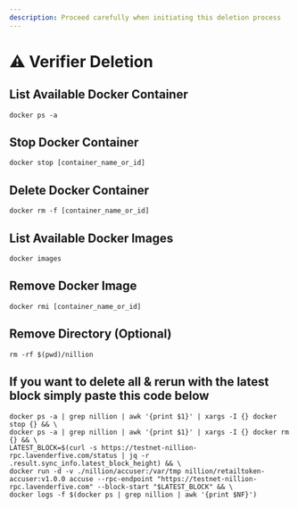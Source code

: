 ```yaml
---
description: Proceed carefully when initiating this deletion process
---
```


# ⚠️ Verifier Deletion

## List Available Docker Container

```
docker ps -a
```

## Stop Docker Container

```
docker stop [container_name_or_id]
```

## Delete Docker Container

```
docker rm -f [container_name_or_id]
```

## List Available Docker Images

```
docker images
```

## Remove Docker Image

```
docker rmi [container_name_or_id]
```

## Remove Directory (Optional)

```
rm -rf $(pwd)/nillion
```

## If you want to delete all & rerun with the latest block simply paste this code below

```
docker ps -a | grep nillion | awk '{print $1}' | xargs -I {} docker stop {} && \
docker ps -a | grep nillion | awk '{print $1}' | xargs -I {} docker rm {} && \
LATEST_BLOCK=$(curl -s https://testnet-nillion-rpc.lavenderfive.com/status | jq -r .result.sync_info.latest_block_height) && \
docker run -d -v ./nillion/accuser:/var/tmp nillion/retailtoken-accuser:v1.0.0 accuse --rpc-endpoint "https://testnet-nillion-rpc.lavenderfive.com" --block-start "$LATEST_BLOCK" && \
docker logs -f $(docker ps | grep nillion | awk '{print $NF}')
```
